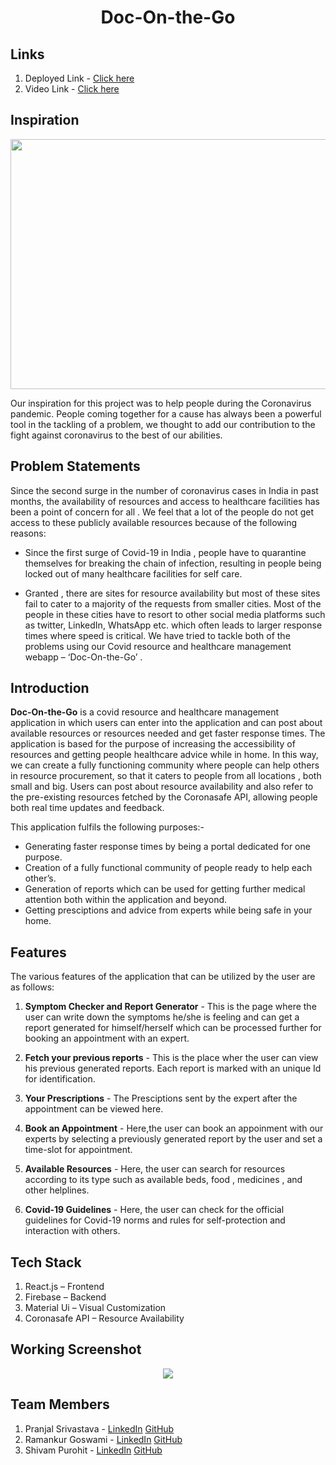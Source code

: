<h1 align='center'>Doc-On-the-Go</h1>

## Links

1. Deployed Link - [Click here](https://doconthego.netlify.app/) 
2. Video Link - [Click here](https://youtu.be/gShsoToKF54) 

## Inspiration
<p align='center'><img src = "https://github.com/pranjals149/Doc-On-the-GO/blob/master/public/Snips/Inspiration.jpeg" width = "600" height = "400"/></p>
Our inspiration for this project was to help people during the Coronavirus pandemic. People coming together for a cause has always been a powerful tool in the tackling of a problem, we thought to add our contribution to the fight against coronavirus to the best of our abilities.

## Problem Statements

Since the second surge in the number of coronavirus cases in India in past months, the availability of resources and access to healthcare facilities has been a point of concern for all . We feel that a lot of the people do not get access to these publicly available resources because of the following reasons:

- Since the first surge of Covid-19 in India , people have to quarantine themselves for breaking the chain of infection, resulting in people being locked out of many healthcare facilities for self care.

- Granted , there are sites for resource availability but most of these sites fail to cater to a majority of the requests from smaller cities. Most of the people in these cities have to resort to other social media platforms such as twitter, LinkedIn, WhatsApp etc. which often leads to larger response times where speed is critical. We have tried to tackle both of the problems using our Covid resource and healthcare management webapp – ‘Doc-On-the-Go’ .

## Introduction
**Doc-On-the-Go** is a covid resource and healthcare management application in which users can enter into the application and can post about available resources or resources needed and get faster response times. The application is based for the purpose of increasing the accessibility of resources and getting people healthcare advice while in home. In this way, we can create a fully functioning community where people can help others in resource procurement, so that it caters to people from all locations , both small and big. Users can post about resource availability and also refer to the pre-existing resources fetched by the Coronasafe API, allowing people both real time updates and feedback.

This application fulfils the following purposes:-

- Generating faster response times by being a portal dedicated for one purpose.
- Creation of a fully functional community of people ready to help each other’s.
- Generation of reports which can be used for getting further medical attention both within the application and beyond.
- Getting presciptions and advice from experts while being safe in your home.

## Features
The various features of the application that can be utilized by the user are as follows:

1. **Symptom Checker and Report Generator** - This is the page where the user can write down the symptoms he/she is feeling and can get a report generated for         himself/herself which can be processed further for booking an appointment with an expert.

2. **Fetch your previous reports** - This is the place wher the user can view his previous generated reports. Each report is marked with an unique Id for identification.

3. **Your Prescriptions** - The Presciptions sent by the expert after the appointment can be viewed here.

4. **Book an Appointment** - Here,the user can book an appoinment with our experts by selecting a previously generated report by the user and set a time-slot for appointment.

5. **Available Resources** - Here, the user can search for resources according to its type such as available beds, food , medicines , and other helplines.

6. **Covid-19 Guidelines** - Here, the user can check for the official guidelines for Covid-19 norms and rules for self-protection and interaction with others.

## Tech Stack
1. React.js – Frontend
2. Firebase – Backend
3. Material Ui – Visual Customization
4. Coronasafe API – Resource Availability
 
## Working Screenshot
<p align='center'><img src = "DocOnTheGo.gif" /></p>

## Team Members

1. Pranjal Srivastava - [LinkedIn](https://www.linkedin.com/in/pranjal-srivastava-801a9a152/) [GitHub](https://github.com/pranjals149)
2. Ramankur Goswami - [LinkedIn](https://www.linkedin.com/in/ramankurgoswami/) [GitHub](https://github.com/RamankurGoswami)
3. Shivam Purohit - [LinkedIn](https://www.linkedin.com/in/shivam-purohit-0930381aa/) [GitHub](https://github.com/ShivamPurohit)
